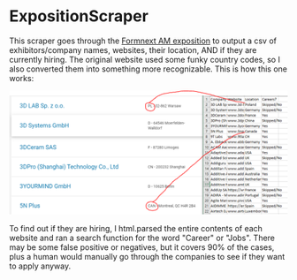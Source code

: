 # ExpositionScraper
This scraper goes through the [Formnext AM exposition](https://formnext.mesago.com/frankfurt/en/exhibitor-search.html) to output a csv of exhibitors/company names, websites, their location, AND if they are currently hiring. The original website used some funky country codes, so I also converted them into something more recognizable. This is how this one works:

![](Output.PNG)

To find out if they are hiring, I html.parsed the entire contents of each website and ran a search function for the word "Career" or "Jobs". There may be some false positive or negatives, but it covers 90% of the cases, plus a human would manually go through the companies to see if they want to apply anyway.


